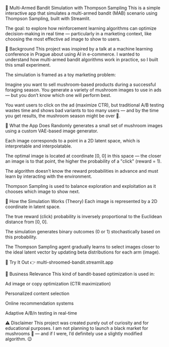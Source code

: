 🎰 Multi-Armed Bandit Simulation with Thompson Sampling
This is a simple interactive app that simulates a multi-armed bandit (MAB) scenario using Thompson Sampling, built with Streamlit.

The goal: to explore how reinforcement learning algorithms can optimize decision-making in real time — particularly in a marketing context, like choosing the most effective ad image to show to users.

🧠 Background
This project was inspired by a talk at a machine learning conference in Prague about using AI in e-commerce. I wanted to understand how multi-armed bandit algorithms work in practice, so I built this small experiment.

The simulation is framed as a toy marketing problem:

Imagine you want to sell mushroom-based products during a successful foraging season. You generate a variety of mushroom images to use in ads — but you don’t know which one will perform best.

You want users to click on the ad (maximize CTR), but traditional A/B testing wastes time and shows bad variants to too many users — and by the time you get results, the mushroom season might be over 🍄.

🚀 What the App Does
Randomly generates a small set of mushroom images using a custom VAE-based image generator.

Each image corresponds to a point in a 2D latent space, which is interpretable and interpolatable.

The optimal image is located at coordinate [0, 0] in this space — the closer an image is to that point, the higher the probability of a "click" (reward = 1).

The algorithm doesn’t know the reward probabilities in advance and must learn by interacting with the environment.

Thompson Sampling is used to balance exploration and exploitation as it chooses which image to show next.

📐 How the Simulation Works (Theory)
Each image is represented by a 2D coordinate in latent space.

The true reward (click) probability is inversely proportional to the Euclidean distance from [0, 0].

The simulation generates binary outcomes (0 or 1) stochastically based on this probability.

The Thompson Sampling agent gradually learns to select images closer to the ideal latent vector by updating beta distributions for each arm (image).


🔗 Try It Out
👉 multi-shroomed-bandit.streamlit.app

🤖 Business Relevance
This kind of bandit-based optimization is used in:

Ad image or copy optimization (CTR maximization)

Personalized content selection

Online recommendation systems

Adaptive A/B/n testing in real-time

⚠️ Disclaimer
This project was created purely out of curiosity and for educational purposes. I am not planning to launch a black market for mushrooms 🍄 — and if I were, I’d definitely use a slightly modified algorithm. 😉

